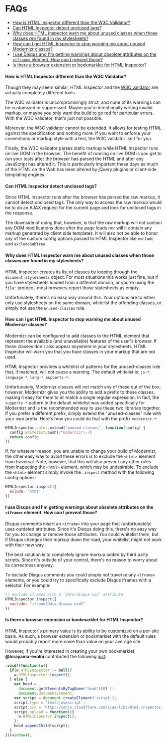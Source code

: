 # FAQs

- [How is HTML Inspector different than the W3C Validator?](#how-is-html-inspector-different-than-the-w3c-validator)
- [Can HTML Inspector detect unclosed tags?](#can-html-inspector-detect-unclosed-tags)
- [Why does HTML Inspector warn me about unused classes when those classes *are* found in my stylesheets?](#why-does-html-inspector-warn-me-about-unused-classes-when-those-classes-are-found-in-my-stylesheets)
- [How can I get HTML Inspector to stop warning me about unused Modernizr classes?](#how-can-i-get-html-inspector-to-stop-warning-me-about-unused-modernizr-classes)
- [I use Disqus and I'm getting warnings about obsolete attributes on the `<iframe>` element. How can I prevent those?](#i-use-disqus-and-im-getting-warnings-about-obsolete-attributes-on-the-iframe-element-how-can-i-prevent-those)
- [Is there a browser extension or bookmarklet for HTML Inspector?](#is-there-a-browser-extension-or-bookmarklet-for-html-inspector)

#### How is HTML Inspector different than the W3C Validator?

Though they may seem similar, HTML Inspector and the [W3C validator](http://validator.w3.org/) are actually completely different tools.

The W3C validator is uncompromisingly strict, and none of its warnings can be customized or suppressed. Maybe you're intentionally writing invalid markup, or maybe you only want the build to go red for particular errors. With the W3C validator, that's just not possible.

Moreover, the W3C validator cannot be extended. It allows for testing HTML against the specification and nothing more. If you want to enforce your conventions or markup style with a test, the W3C validator isn't for you.

Finally, the W3C validator parses static markup while HTML inspector runs on live DOM in the browser. The benefit of running on live DOM is you get to run your tests after the browser has parsed the HTML and after any JavaScript has altered it. This is particularly important these days as much of the HTML on the Web has been altered by jQuery plugins or client-side templating engines.

#### Can HTML Inspector detect unclosed tags?

Since HTML Inspector runs after the browser has parsed the raw markup, it cannot detect unclosed tags. The only way to access the raw markup would be to do an AJAX request for the current page and look for unclosed tags in the response.

The downside of doing that, however, is that the raw markup will not contain any DOM modifications done after the page loads nor will it contain any markup generated by client side templates. It will also not be able to honor any of the custom config options passed to HTML Inspector like `exclude` and `excludeSubTree`.

#### Why does HTML Inspector warn me about unused classes when those classes *are* found in my stylesheets?

HTML Inspector creates its list of classes by looping through the `document.styleSheets` object. For most situations this works just fine, but if you have stylesheets loaded from a different domain, or you're using the `file:` protocol, most browsers report those stylesheets as empty.

Unfortunately, there's no easy way around this. Your options are to either only use stylesheets on the same domain, whitelist the offending classes, or simply not use the `unused-classes` rule.

#### How can I get HTML Inspector to stop warning me about unused Modernizr classes?

Modernizr can be configured to add classes to the HTML element that represent the available (and unavailable) features of the user's browser. If these classes don't also appear anywhere in your stylesheets, HTML Inspector will warn you that you have classes in your markup that are not used.

HTML Inspector provides a whitelist of patterns for the unused-classes rule that, if matched, will not cause a warning. The default whitelist is: `js-*`, `language-*`, `lang-*`, `supports-*`.

Unfortunately, Modernizr classes will not match any of these out of the box; however, Modernizr gives you the ability to add a prefix to these classes, making it easy for them to all match a single regular expression. In fact, the `supports-*` pattern in the default whitelist was added specifically for Modernizr and is the recommended way to use these two libraries together. If you prefer a different prefix, simply extend the "unused-classes" rule with your own prefix. Here's how you could do that with the prefix `modernizr-*`:

```js
HTMLInspector.rules.extend("unused-classes", function(config) {
  config.whitelist.push(/^modernizr\-/)
  return config
})
```

If, for whatever reason, you are unable to change your build of Modernizr, the other easy way to avoid these errors is to exclude the `<html>` element from traversal. Note, however, that this will also prevent any other rules from inspecting the `<html>` element, which may be undesirable. To exclude the `<html>` element simply invoke the `.inspect` method with the following config options:

```js
HTMLInspector.inspect({
  exlude: 'html'
})
```

#### I use Disqus and I'm getting warnings about obsolete attributes on the `<iframe>` element. How can I prevent those?

Disqus comments insert an `<iframe>` into your page that (unfortunately) uses outdated attributes. Since it's Disqus doing this, there's no easy way for you to change or remove those attributes. You could whitelist them, but if Disqus changes their markup down the road, your whitelist might not work with their new way.

The best solution is to completely ignore markup added by third party scripts. Since it's outside of your control, there's no reason to worry about its correctness anyway.

To exclude Disqus comments you could simply not traverse any `<iframe>` elements, or you could try to specifically exclude Disqus iframes with a selector. For example:

```js
// exclude iframes with a `data-disqus-uid` attribute
HTMLInspector.inspect({
  exclude: "iframe[data-disqus-uid]"
})
```

#### Is there a browser extension or bookmarklet for HTML Inspector?

HTML Inspector's primary value is its ability to be customized on a per-site basis. As such, a browser extension or bookmarklet with the default rules would probably report more noise than value on your average site.

However, if you're interested in creating your own bookmarklet, **@hirayama-evolni** contributed the following [gist](https://gist.github.com/hirayama-evolni/5941844):

```js
;void((function(w){
  if(w.HTMLInspector != null){
    w.HTMLInspector.inspect();
  } else {
    var head =
      document.getElementsByTagName('head')[0] ||
      document.documentElement;
    var script = document.createElement('script');
    script.type = 'text/javascript';
    script.src = 'http://cdnjs.cloudflare.com/ajax/libs/html-inspector/0.4.1/html-inspector.js';
    script.onload = function(){
      w.HTMLInspector.inspect();
    };
    head.appendChild(script);
  }
})(window));
```
